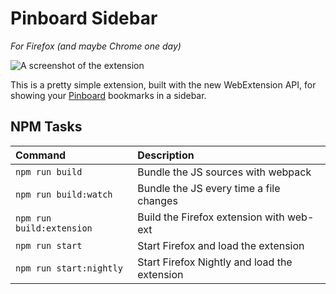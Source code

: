 # Pinboard Sidebar

_For Firefox (and maybe Chrome one day)_

![A screenshot of the extension](https://raw.githubusercontent.com/rpowelll/pinboard-sidebar/master/screenshot.png)

This is a pretty simple extension, built with the new WebExtension API, for showing your [Pinboard](https://pinboard.in) bookmarks in a sidebar.

## NPM Tasks

| Command                   | Description                                  |
|:--------------------------|:---------------------------------------------|
| `npm run build`           | Bundle the JS sources with webpack           |
| `npm run build:watch`     | Bundle the JS every time a file changes      |
| `npm run build:extension` | Build the Firefox extension with web-ext     |
| `npm run start`           | Start Firefox and load the extension         |
| `npm run start:nightly`   | Start Firefox Nightly and load the extension |
